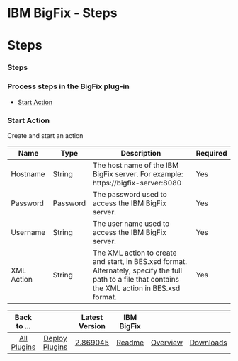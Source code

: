 
IBM BigFix - Steps
==================

# Steps


### Steps




### Process steps in the BigFix plug-in

* [Start Action](#start_action)


### Start Action

Create and start an action


| Name | Type | Description                                                                                                          | Required |
| ---- | ---- | -------------------------------------------------------------------------------------------------------------------- | -------- |
| Hostname | String | The host name of the IBM BigFix server. For example: https://bigfix-server:8080 | Yes |
| Password | Password | The password used to access the IBM BigFix server. | Yes |
| Username | String | The user name used to access the IBM BigFix server. | Yes |
| XML Action | String | The XML action to create and start, in BES.xsd format. Alternately, specify the full path to a file that contains the XML action in BES.xsd format. | Yes |




|Back to ...||Latest Version|IBM BigFix |||
| :---: | :---: | :---: | :---: | :---: | :---: |
|[All Plugins](../../index.md)|[Deploy Plugins](../README.md)|[2.869045](https://raw.githubusercontent.com/UrbanCode/IBM-UCD-PLUGINS/main/files/bigfix/bigfix-2.869045.zip)|[Readme](README.md)|[Overview](overview.md)|[Downloads](downloads.md)|
